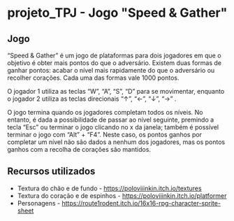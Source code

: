 # projeto_TPJ - Jogo "Speed & Gather"

## Jogo
“Speed & Gather” é um jogo de plataformas para dois jogadores em que o objetivo é obter mais pontos do que o adversário. Existem duas formas de ganhar pontos: acabar o nível mais rapidamente do que o adversário ou recolher corações. Cada uma das formas vale 1000 pontos.

O jogador 1 utiliza as teclas “W”, “A”, “S”, “D” para se movimentar, enquanto o jogador 2 utiliza as teclas direcionais “↑”, “←”, “↓”, “→” .

O jogo termina quando os jogadores completam todos os níveis. No entanto, é dada a possibilidade de passar ao nível seguinte, premindo a tecla “Esc” ou terminar o jogo clicando no x da janela; também é possível terminar o jogo com “Alt” + “F4”. Neste caso, os pontos ganhos por completar um nível não são dados a nenhum dos jogadores, mas os pontos ganhos com a recolha de corações são mantidos.


## Recursos utilizados

* Textura do chão e de fundo - https://poloviiinkin.itch.io/textures
* Textura do coração e de espinhos - https://poloviiinkin.itch.io/platformer
* Personagens - https://route1rodent.itch.io/16x16-rpg-character-sprite-sheet
